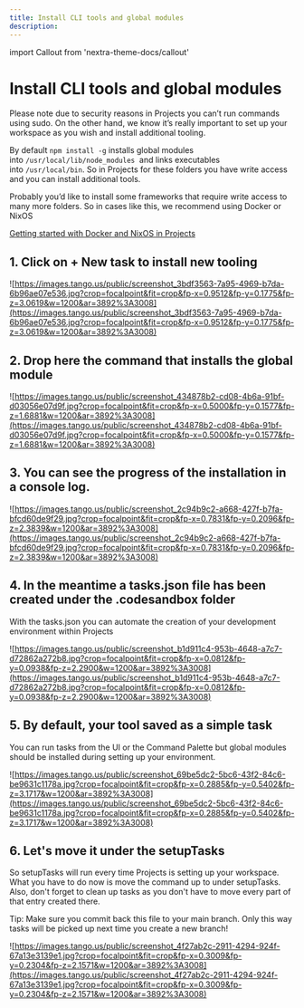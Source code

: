 ```yaml
---
title: Install CLI tools and global modules
description:
---
```


import Callout from 'nextra-theme-docs/callout'

# Install CLI tools and global modules

Please note due to security reasons in Projects you can’t run commands using sudo. On the other hand, we know it’s really important to set up your workspace as you wish and install additional tooling.

By default `npm install -g` installs global modules into `/usr/local/lib/node_modules`
 and links executables into `/usr/local/bin`. So in Projects for these folders you have write access and you can install additional tools.

Probably you’d like to install some frameworks that require write access to many more folders. So in cases like this, we recommend using Docker or NixOS 

[Getting started with Docker and NixOS in Projects](https://www.notion.so/Getting-started-with-Docker-and-NixOS-in-Projects-2e02214259114e0e9a3e863804af4025)

## 1. Click on + New task to install new tooling

![https://images.tango.us/public/screenshot_3bdf3563-7a95-4969-b7da-6b96ae07e536.jpg?crop=focalpoint&fit=crop&fp-x=0.9512&fp-y=0.1775&fp-z=3.0619&w=1200&ar=3892%3A3008](https://images.tango.us/public/screenshot_3bdf3563-7a95-4969-b7da-6b96ae07e536.jpg?crop=focalpoint&fit=crop&fp-x=0.9512&fp-y=0.1775&fp-z=3.0619&w=1200&ar=3892%3A3008)

## 2. Drop here the command that installs the global module

![https://images.tango.us/public/screenshot_434878b2-cd08-4b6a-91bf-d03056e07d9f.jpg?crop=focalpoint&fit=crop&fp-x=0.5000&fp-y=0.1577&fp-z=1.6881&w=1200&ar=3892%3A3008](https://images.tango.us/public/screenshot_434878b2-cd08-4b6a-91bf-d03056e07d9f.jpg?crop=focalpoint&fit=crop&fp-x=0.5000&fp-y=0.1577&fp-z=1.6881&w=1200&ar=3892%3A3008)

## 3. You can see the progress of the installation in a console log.

![https://images.tango.us/public/screenshot_2c94b9c2-a668-427f-b7fa-bfcd60de9f29.jpg?crop=focalpoint&fit=crop&fp-x=0.7831&fp-y=0.2096&fp-z=2.3839&w=1200&ar=3892%3A3008](https://images.tango.us/public/screenshot_2c94b9c2-a668-427f-b7fa-bfcd60de9f29.jpg?crop=focalpoint&fit=crop&fp-x=0.7831&fp-y=0.2096&fp-z=2.3839&w=1200&ar=3892%3A3008)

## 4. In the meantime a tasks.json file has been created under the .codesandbox folder

With the tasks.json you can automate the creation of your development environment within Projects

![https://images.tango.us/public/screenshot_b1d911c4-953b-4648-a7c7-d72862a272b8.jpg?crop=focalpoint&fit=crop&fp-x=0.0812&fp-y=0.0938&fp-z=2.2900&w=1200&ar=3892%3A3008](https://images.tango.us/public/screenshot_b1d911c4-953b-4648-a7c7-d72862a272b8.jpg?crop=focalpoint&fit=crop&fp-x=0.0812&fp-y=0.0938&fp-z=2.2900&w=1200&ar=3892%3A3008)

## 5. By default, your tool saved as a simple task

You can run tasks from the UI or the Command Palette but global modules should be installed during setting up your environment.

![https://images.tango.us/public/screenshot_69be5dc2-5bc6-43f2-84c6-be9631c1178a.jpg?crop=focalpoint&fit=crop&fp-x=0.2885&fp-y=0.5402&fp-z=3.1717&w=1200&ar=3892%3A3008](https://images.tango.us/public/screenshot_69be5dc2-5bc6-43f2-84c6-be9631c1178a.jpg?crop=focalpoint&fit=crop&fp-x=0.2885&fp-y=0.5402&fp-z=3.1717&w=1200&ar=3892%3A3008)

## 6. Let's move it under the setupTasks

So setupTasks will run every time Projects is setting up your workspace. What you have to do now is move the command up to under setupTasks. Also, don't forget to clean up tasks as you don't have to move every part of that entry created there.

<Callout>
Tip: Make sure you commit back this file to your main branch. Only this way tasks will be picked up next time you create a new branch!
</Callout>

![https://images.tango.us/public/screenshot_4f27ab2c-2911-4294-924f-67a13e3139e1.jpg?crop=focalpoint&fit=crop&fp-x=0.3009&fp-y=0.2304&fp-z=2.1571&w=1200&ar=3892%3A3008](https://images.tango.us/public/screenshot_4f27ab2c-2911-4294-924f-67a13e3139e1.jpg?crop=focalpoint&fit=crop&fp-x=0.3009&fp-y=0.2304&fp-z=2.1571&w=1200&ar=3892%3A3008)